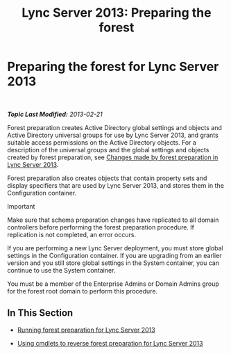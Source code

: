 ﻿---
title: 'Lync Server 2013: Preparing the forest'
TOCTitle: Preparing the forest
ms:assetid: 3d188fcb-c64e-46cf-a3a7-9e3ebefed7fd
ms:mtpsurl: https://technet.microsoft.com/en-us/library/Gg425898(v=OCS.15)
ms:contentKeyID: 48183926
ms.date: 07/23/2014
mtps_version: v=OCS.15
---

<div data-xmlns="http://www.w3.org/1999/xhtml">

<div class="topic" data-xmlns="http://www.w3.org/1999/xhtml" data-msxsl="urn:schemas-microsoft-com:xslt" data-cs="http://msdn.microsoft.com/en-us/">

<div data-asp="http://msdn2.microsoft.com/asp">

# Preparing the forest for Lync Server 2013

</div>

<div id="mainSection">

<div id="mainBody">

<span> </span>

_**Topic Last Modified:** 2013-02-21_

Forest preparation creates Active Directory global settings and objects and Active Directory universal groups for use by Lync Server 2013, and grants suitable access permissions on the Active Directory objects. For a description of the universal groups and the global settings and objects created by forest preparation, see [Changes made by forest preparation in Lync Server 2013](lync-server-2013-changes-made-by-forest-preparation.md).

Forest preparation also creates objects that contain property sets and display specifiers that are used by Lync Server 2013, and stores them in the Configuration container.

<div>


> [!IMPORTANT]  
> Make sure that schema preparation changes have replicated to all domain controllers before performing the forest preparation procedure. If replication is not completed, an error occurs.



</div>

If you are performing a new Lync Server deployment, you must store global settings in the Configuration container. If you are upgrading from an earlier version and you still store global settings in the System container, you can continue to use the System container.

You must be a member of the Enterprise Admins or Domain Admins group for the forest root domain to perform this procedure.

<div>

## In This Section

  - [Running forest preparation for Lync Server 2013](lync-server-2013-running-forest-preparation.md)

  - [Using cmdlets to reverse forest preparation for Lync Server 2013](lync-server-2013-using-cmdlets-to-reverse-forest-preparation.md)

</div>

</div>

<span> </span>

</div>

</div>

</div>

